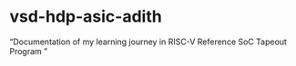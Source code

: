 # vsd-hdp-asic-adith
“Documentation of my learning journey in RISC-V Reference SoC Tapeout Program ”
